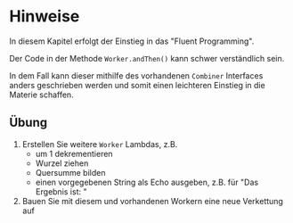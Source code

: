 # Hinweise

In diesem Kapitel erfolgt der Einstieg in das "Fluent Programming".

Der Code in der Methode `Worker.andThen()` kann schwer verständlich sein.

In dem Fall kann dieser mithilfe des vorhandenen `Combiner` Interfaces anders
geschrieben werden und somit einen
leichteren Einstieg in die Materie schaffen.

## Übung

1. Erstellen Sie weitere `Worker` Lambdas, z.B.
   * um 1 dekrementieren
   * Wurzel ziehen
   * Quersumme bilden
   * einen vorgegebenen String als Echo ausgeben, z.B. für "Das Ergebnis ist: "
2. Bauen Sie mit diesem und vorhandenen Workern eine neue Verkettung auf
